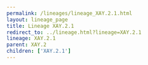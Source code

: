 ```yaml
---
permalink: /lineages/lineage_XAY.2.1.html
layout: lineage_page
title: Lineage XAY.2.1
redirect_to: ../lineage.html?lineage=XAY.2.1
lineage: XAY.2.1
parent: XAY.2
children: ['XAY.2.1']
---
```


